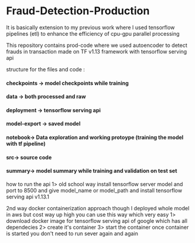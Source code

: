 # Fraud-Detection-Production
It is basically extension to my previous work where I used tensorflow pipelines (etl) to enhance the efficiency
of cpu-gpu parallel processing

This repository contains prod-code where we used autoencoder to detect frauds in transaction made on TF v1.13 framework
with tensorflow serving api

structure for the files and code :

#### checkpoints -> model checkpoints while training 
#### data -> both processed and raw
#### deployment -> tensorflow serving api 
#### model-export -> saved model 
#### notebook-> Data exploration and working protoype (training the model with tf pipeline)
#### src-> source code
#### summary-> model summary while training and validation on test set 

how to run the api 
1> old school way install tensorflow server model and port to 8500 and give model_name or model_path and install 
   tensorflow serving api v1.13.1 
   
2nd way docker containerization approach though I deployed whole model in aws but cost way up high you can use this way which very easy 
1> download docker image for tensorflow serving api of google which has all dependecies 
2> create it's container 
3> start the container once container is started you don't need to run sever again and again
